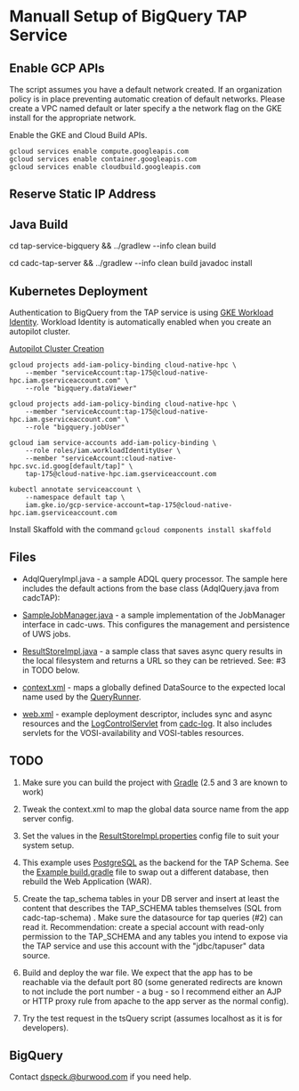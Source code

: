 
# Manuall Setup of BigQuery TAP Service


## Enable GCP APIs

The script assumes you have a default network created.  If an organization policy is in place preventing automatic creation of default networks.  Please create a VPC named default or later specify a the network flag on the GKE install for the appropriate network.

Enable the GKE and Cloud Build APIs.

```
gcloud services enable compute.googleapis.com
gcloud services enable container.googleapis.com
gcloud services enable cloudbuild.googleapis.com
```

## Reserve Static IP Address



## Java Build

cd tap-service-bigquery && ../gradlew --info clean build

cd cadc-tap-server && ../gradlew --info clean build javadoc install


## Kubernetes Deployment

Authentication to BigQuery from the TAP service is using [GKE Workload Identity](https://cloud.google.com/kubernetes-engine/docs/how-to/workload-identity).  Workload Identity is automatically enabled when you create an autopilot cluster.

[Autopilot Cluster Creation](https://cloud.google.com/kubernetes-engine/docs/how-to/creating-an-autopilot-cluster)

```
gcloud projects add-iam-policy-binding cloud-native-hpc \
    --member "serviceAccount:tap-175@cloud-native-hpc.iam.gserviceaccount.com" \
    --role "bigquery.dataViewer"

gcloud projects add-iam-policy-binding cloud-native-hpc \
    --member "serviceAccount:tap-175@cloud-native-hpc.iam.gserviceaccount.com" \
    --role "bigquery.jobUser"

gcloud iam service-accounts add-iam-policy-binding \
    --role roles/iam.workloadIdentityUser \
    --member "serviceAccount:cloud-native-hpc.svc.id.goog[default/tap]" \
    tap-175@cloud-native-hpc.iam.gserviceaccount.com

kubectl annotate serviceaccount \
    --namespace default tap \
    iam.gke.io/gcp-service-account=tap-175@cloud-native-hpc.iam.gserviceaccount.com
```

Install Skaffold with the command `gcloud components install skaffold`

## Files

* AdqlQueryImpl.java - a sample ADQL query processor. The sample here includes the default
actions from the base class (AdqlQuery.java from cadcTAP): 


* [SampleJobManager.java](src/main/java/ca/nrc/cadc/sample/SampleJobManager.java) - a sample implementation of the JobManager interface in 
cadc-uws. This configures the management and persistence of UWS jobs.

* [ResultStoreImpl.java](src/main/java/ca/nrc/cadc/sample/ResultStoreImpl.java) - a sample class that saves async query results in the 
local filesystem and returns a URL so they can be retrieved. See: #3 in TODO below.

* [context.xml](src/main/webapp/META-INF/context.xml) - maps a globally defined DataSource to the expected local name used by 
the [QueryRunner](https://github.com/opencadc/tap/blob/master/cadc-tap-server/src/main/java/ca/nrc/cadc/tap/QueryRunner.java).

* [web.xml](src/main/webapp/WEB-INF/web.xml) - example deployment descriptor, includes sync and async resources and the 
[LogControlServlet](https://github.com/opencadc/core/blob/master/cadc-log/src/main/java/ca/nrc/cadc/log/LogControlServlet.java) from [cadc-log](https://github.com/opencadc/core/tree/master/cadc-log). 
It also includes servlets for the VOSI-availability and VOSI-tables resources.


## TODO

1. Make sure you can build the project with [Gradle](http://www.gradle.org) (2.5 and 3 are known to work)

1. Tweak the context.xml to map the global data source name from the app server config.

1. Set the values in the [ResultStoreImpl.properties](src/main/resources/ResultStoreImpl.properties) config file to suit your system setup.

1. This example uses [PostgreSQL](http://www.postgresql.org) as the backend for the TAP Schema.  See the [Example 
build.gradle](build.gradle) file to swap out a different database, then rebuild the Web Application (WAR).

1. Create the tap_schema tables in your DB server and insert at least the content 
that describes the TAP_SCHEMA tables themselves (SQL from cadc-tap-schema) . Make sure the datasource 
for tap queries (#2) can read it. Recommendation: create a special account with read-only permission
to the TAP_SCHEMA and any tables you intend to expose via the TAP service and use this account with
the "jdbc/tapuser" data source. 

1. Build and deploy the war file. We expect that the app has to be reachable 
via the default port 80 (some generated redirects are known to not include the port number - a bug - so I 
recommend either an AJP or HTTP proxy rule from apache to the app server as the normal config).

1. Try the test request in the tsQuery script (assumes localhost as it is for developers).

## BigQuery


Contact [dspeck.@burwood.com](mailto:dspeck@burwood.com) if you need help.

